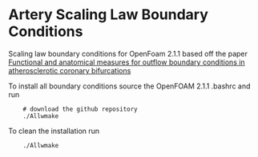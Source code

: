 # Artery Scaling Law Boundary Conditions

Scaling law boundary conditions for OpenFoam 2.1.1 based off the
paper [Functional and anatomical measures for outflow boundary conditions in atherosclerotic coronary bifurcations](https://www.researchgate.net/publication/285045581_Functional_and_anatomical_measures_for_outflow_boundary_conditions_in_atherosclerotic_coronary_bifurcations)

To install all boundary conditions source the OpenFOAM 2.1.1 .bashrc and run

``` shell
    # download the github repository
    ./Allwmake
```

To clean the installation run

``` shell
    ./Allwmake
```